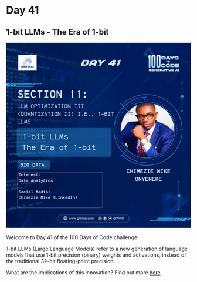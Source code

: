 # Day 41

## 1-bit LLMs \- The Era of 1-bit 

![100 days of code Day 41](../../Images/Day41.png)

Welcome to Day 41 of the 100 Days of Code challenge!


1-bit LLMs (Large Language Models) refer to a new generation of language models that use 1-bit precision (binary) weights and activations, instead of the traditional 32-bit floating-point precision.

What are the implications of this innovation? Find out more [here](https://youtu.be/wN07Wwtp6LE?si=QaId_RC0CbZWGbkq)

